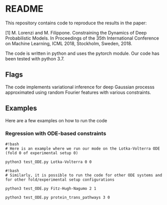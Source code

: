 # README #

This repository contains code to reproduce the results in the paper:

[1] M. Lorenzi and M. Filippone. Constraining the Dynamics of Deep Probabilistic Models. In Proceedings of the 35th International Conference on Machine Learning, ICML 2018, Stockholm, Sweden, 2018.

The code is written in python and uses the pytorch module. Our code has been tested with python 3.7.

## Flags ##

The code implements variational inference for deep Gaussian processs approximated using random Fourier features with various constraints. 

## Examples ##

Here are a few examples on how to run the code

### Regression with ODE-based constraints ###

```
#!bash
# Here is an example where we run our mode on the Lotka-Volterra ODE (fold 0 of experimental setup 0)

python3 test_ODE.py Lotka-Volterra 0 0

```

```
#!bash
# Similarly, it is possible to run the code for other ODE systems and for other fold/experimental setup configurations

python3 test_ODE.py Fitz-Hugh-Nagumo 2 1

python3 test_ODE.py protein_trans_pathways 3 0 

```
